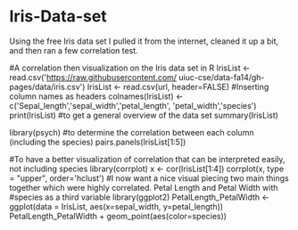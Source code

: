 # Iris-Data-set
Using the free Iris data set I pulled it from the internet, cleaned it up a bit, and then ran a few correlation test.

#A correlation then visualization on the Iris data set in R
IrisList <- read.csv('https://raw.githubusercontent.com/
uiuc-cse/data-fa14/gh-pages/data/iris.csv')
IrisList <- read.csv(url, header=FALSE)
#Inserting column names as headers
colnames(IrisList) <- c('Sepal_length','sepal_width','petal_length',
                        'petal_width','species')
print(IrisList)
#to get a general overview of the data set
summary(IrisList)

library(psych)
#to determine the correlation between each column (including the species)
pairs.panels(IrisList[1:5])

#To have a better visualization of correlation that can be interpreted easily, not including species
library(corrplot)
x <- cor(IrisList[1:4])
corrplot(x, type = "upper", order='hclust')
#I now want a nice visual piecing two main things together which were highly correlated. Petal Length and Petal Width with 
#species as a third variable
library(ggplot2)
PetalLength_PetalWidth <- ggplot(data = IrisList,
  aes(x=sepal_width, y=petal_length))
PetalLength_PetalWidth + geom_point(aes(color=species))
